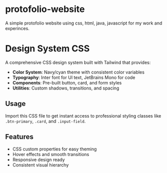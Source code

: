 # protofolio-website

A simple protofolio website using css, html, java, javascript for my work and experinces.

# Design System CSS

A comprehensive CSS design system built with Tailwind that provides:

- **Color System**: Navy/cyan theme with consistent color variables
- **Typography**: Inter font for UI text, JetBrains Mono for code
- **Components**: Pre-built button, card, and form styles
- **Utilities**: Custom shadows, transitions, and spacing

## Usage
Import this CSS file to get instant access to professional styling classes like `.btn-primary`, `.card`, and `.input-field`.

## Features
- CSS custom properties for easy theming
- Hover effects and smooth transitions
- Responsive design ready
- Consistent visual hierarchy
